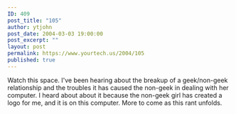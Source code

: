 ```yaml
---
ID: 409
post_title: "105"
author: ytjohn
post_date: 2004-03-03 19:00:00
post_excerpt: ""
layout: post
permalink: https://www.yourtech.us/2004/105
published: true
---
```

Watch this space.  I've been hearing about the breakup of a geek/non-geek relationship and the troubles it has caused the non-geek in dealing with her computer.  I heard about about it because the non-geek girl has created a logo for me, and it is on this computer.  More to come as this rant unfolds.